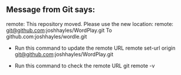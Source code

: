 ## Message from Git says: 
  remote: This repository moved. Please use the new location:
  remote: git@github.com:joshhayles/WordPlay.git
  To github.com:joshhayles/wordle.git

- Run this command to update the remote URL
  remote set-url origin git@github.com:joshhayles/WordPlay.git

- Run this command to check the remote URL
  git remote -v